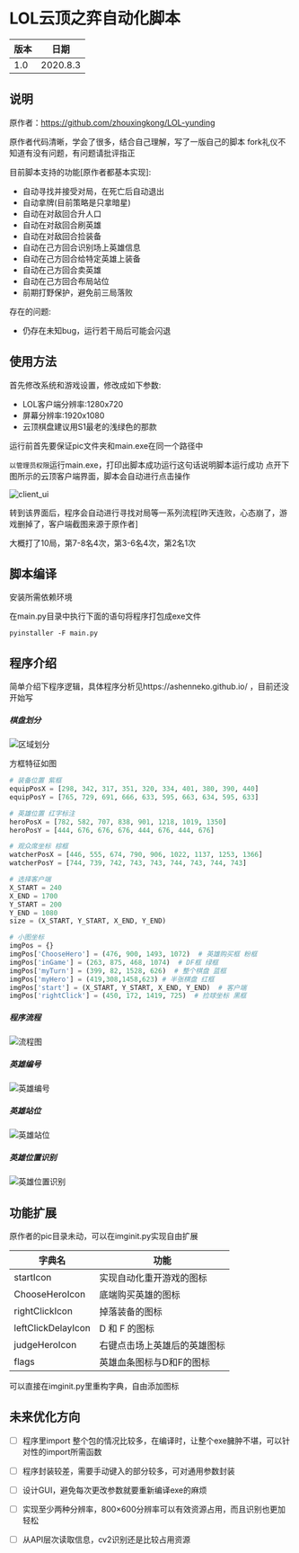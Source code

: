 # LOL云顶之弈自动化脚本

版本|日期
--|---
1.0|2020.8.3

## 说明

原作者：https://github.com/zhouxingkong/LOL-yunding

原作者代码清晰，学会了很多，结合自己理解，写了一版自己的脚本
fork礼仪不知道有没有问题，有问题请批评指正

目前脚本支持的功能[原作者都基本实现]:

+ 自动寻找并接受对局，在死亡后自动退出
+ 自动拿牌(目前策略是只拿暗星)
+ 自动在对敌回合升人口
+ 自动在对敌回合刷英雄
+ 自动在对敌回合捡装备
+ 自动在己方回合识别场上英雄信息
+ 自动在己方回合给特定英雄上装备
+ 自动在己方回合卖英雄
+ 自动在己方回合布局站位
+ 前期打野保护，避免前三局落败

存在的问题:
+ 仍存在未知bug，运行若干局后可能会闪退

## 使用方法


首先修改系统和游戏设置，修改成如下参数:
+ LOL客户端分辨率:1280x720
+ 屏幕分辨率:1920x1080
+ 云顶棋盘建议用S1最老的浅绿色的那款

运行前首先要保证pic文件夹和main.exe在同一个路径中

`以管理员权限`运行main.exe，打印出脚本成功运行这句话说明脚本运行成功
点开下图所示的云顶客户端界面，脚本会自动进行点击操作

![client_ui](https://github.com/AshenNeko/LOL-yunding/blob/master/assets/client_ui.png)

转到该界面后，程序会自动进行寻找对局等一系列流程[昨天连败，心态崩了，游戏删掉了，客户端截图来源于原作者]

大概打了10局，第7-8名4次，第3-6名4次，第2名1次

## 脚本编译

安装所需依赖环境

在main.py目录中执行下面的语句将程序打包成exe文件

``` shell
pyinstaller -F main.py
```

## 程序介绍

简单介绍下程序逻辑，具体程序分析见https://ashenneko.github.io/ ，目前还没开始写

##### 棋盘划分

![区域划分](https://github.com/AshenNeko/LOL-yunding/blob/master/assets/区域划分.png)

方框特征如图

```python
# 装备位置 紫框
equipPosX = [298, 342, 317, 351, 320, 334, 401, 380, 390, 440]
equipPosY = [765, 729, 691, 666, 633, 595, 663, 634, 595, 633]

# 英雄位置 红字标注
heroPosX = [782, 582, 707, 838, 901, 1218, 1019, 1350]
heroPosY = [444, 676, 676, 676, 444, 676, 444, 676]

# 观众席坐标 棕框
watcherPosX = [446, 555, 674, 790, 906, 1022, 1137, 1253, 1366]
watcherPosY = [744, 739, 742, 743, 743, 744, 743, 744, 743]

# 选择客户端
X_START = 240
X_END = 1700
Y_START = 200
Y_END = 1080
size = (X_START, Y_START, X_END, Y_END)

# 小图坐标
imgPos = {}
imgPos['ChooseHero'] = (476, 900, 1493, 1072)  # 英雄购买框 粉框
imgPos['inGame'] = (263, 875, 468, 1074)  # DF框 绿框
imgPos['myTurn'] = (399, 82, 1528, 626)  # 整个棋盘 蓝框
imgPos['myHero'] = (419,308,1458,623) # 半张棋盘 红框
imgPos['start'] = (X_START, Y_START, X_END, Y_END)  # 客户端
imgPos['rightClick'] = (450, 172, 1419, 725)  # 捡球坐标 黑框
```

##### 程序流程

![流程图](https://github.com/AshenNeko/LOL-yunding/blob/master/assets/流程图.png)

##### 英雄编号

![英雄编号](https://github.com/AshenNeko/LOL-yunding/blob/master/assets/英雄编号.PNG)

##### 英雄站位

![英雄站位](https://github.com/AshenNeko/LOL-yunding/blob/master/assets/英雄站位.png)

##### 英雄位置识别

![英雄位置识别](https://github.com/AshenNeko/LOL-yunding/blob/master/assets/英雄位置识别.PNG)

## 功能扩展

原作者的pic目录未动，可以在imginit.py实现自由扩展

字典名|功能
--|--
startIcon|实现自动化重开游戏的图标
ChooseHeroIcon|底端购买英雄的图标
rightClickIcon|掉落装备的图标
leftClickDelayIcon|D 和 F 的图标
judgeHeroIcon|右键点击场上英雄后的英雄图标
flags|英雄血条图标与D和F的图标

可以直接在imginit.py里重构字典，自由添加图标

## 未来优化方向

- [ ] 程序里import 整个包的情况比较多，在编译时，让整个exe臃肿不堪，可以针对性的import所需函数
- [ ] 程序封装较差，需要手动键入的部分较多，可对通用参数封装
- [ ] 设计GUI，避免每次更改参数就要重新编译exe的麻烦
- [ ] 实现至少两种分辨率，800×600分辨率可以有效资源占用，而且识别也更加轻松
- [ ] 从API层次读取信息，cv2识别还是比较占用资源

